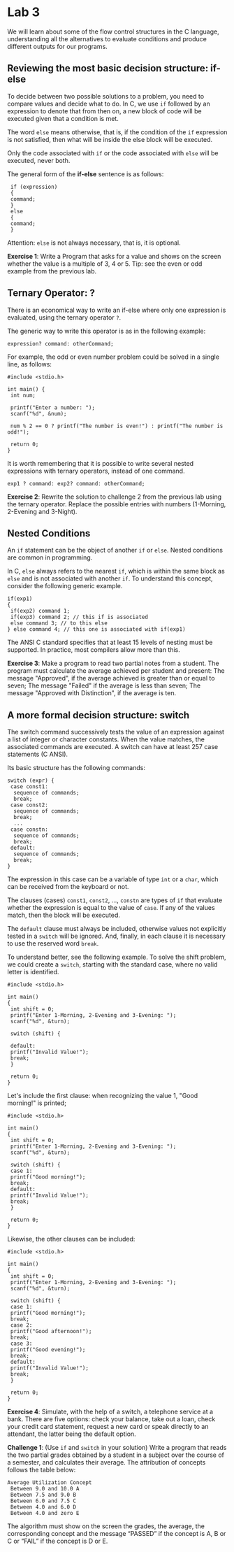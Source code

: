 # Lab 3

We will learn about some of the flow control structures in the C language, understanding all the alternatives to evaluate conditions and produce different outputs for our programs.

## Reviewing the most basic decision structure: if-else

To decide between two possible solutions to a problem, you need to compare values ​​and decide what to do. In C, we use `if` followed by an expression to denote that from then on, a new block of code will be executed given that a condition is met.

The word `else` means otherwise, that is, if the condition of the `if` expression is not satisfied, then what will be inside the else block will be executed.

Only the code associated with `if` or the code associated with `else` will be executed, never both.

The general form of the **if-else** sentence is as follows:

```
 if (expression)
 {
 command;
 }
 else
 {
 command;
 }
```

Attention: `else` is not always necessary, that is, it is optional.

**Exercise 1**: Write a Program that asks for a value and shows on the screen whether the value is a multiple of 3, 4 or 5. Tip: see the even or odd example from the previous lab.

## Ternary Operator: ?

There is an economical way to write an if-else where only one expression is evaluated, using the ternary operator `?`.

The generic way to write this operator is as in the following example:

```
expression? command: otherCommand;
```

For example, the odd or even number problem could be solved in a single line, as follows:

```
#include <stdio.h>

int main() {
 int num;

 printf("Enter a number: ");
 scanf("%d", &num);

 num % 2 == 0 ? printf("The number is even!") : printf("The number is odd!");

 return 0;
}
```

It is worth remembering that it is possible to write several nested expressions with ternary operators, instead of one command.

```
exp1 ? command: exp2? command: otherCommand;
```

**Exercise 2**: Rewrite the solution to challenge 2 from the previous lab using the ternary operator. Replace the possible entries with numbers (1-Morning, 2-Evening and 3-Night).

## Nested Conditions

An `if` statement can be the object of another `if` or `else`. Nested conditions are common in programming.

In C, `else` always refers to the nearest `if`, which is within the same block as `else` and is not associated with another `if`. To understand this concept, consider the following generic example.

```
if(exp1)
{
 if(exp2) command 1;
 if(exp3) command 2; // this if is associated
 else command 3; // to this else
} else command 4; // this one is associated with if(exp1)
```

The ANSI C standard specifies that at least 15 levels of nesting must be supported. In practice, most compilers allow more than this.

**Exercise 3**: Make a program to read two partial notes from a student. The program must calculate the average achieved per student and present:
The message "Approved", if the average achieved is greater than or equal to seven;
The message "Failed" if the average is less than seven;
The message "Approved with Distinction", if the average is ten.

## A more formal decision structure: switch

The switch command successively tests the value of an expression against a list of integer or character constants. When the value matches, the associated commands are executed. A switch can have at least 257 case statements (C ANSI).

Its basic structure has the following commands:

```
switch (expr) {
 case const1:
  sequence of commands;
  break;
 case const2:
  sequence of commands;
  break;
  ...
 case constn:
  sequence of commands;
  break;
 default:
  sequence of commands;
  break;
}
```

The expression in this case can be a variable of type `int` or a `char`, which can be received from the keyboard or not.

The clauses (cases) `const1`, `const2`, ..., `constn` are types of `if` that evaluate whether the expression is equal to the value of `case`. If any of the values ​​match, then the block will be executed.

The `default` clause must always be included, otherwise values ​​not explicitly tested in a `switch` will be ignored. And, finally, in each clause it is necessary to use the reserved word `break`.

To understand better, see the following example. To solve the shift problem, we could create a `switch`, starting with the standard case, where no valid letter is identified.

```
#include <stdio.h>

int main()
{
 int shift = 0;
 printf("Enter 1-Morning, 2-Evening and 3-Evening: ");
 scanf("%d", &turn);

 switch (shift) {

 default:
 printf("Invalid Value!");
 break;
 }

 return 0;
}
```

Let's include the first clause: when recognizing the value 1, "Good morning!" is printed;

```
#include <stdio.h>

int main()
{
 int shift = 0;
 printf("Enter 1-Morning, 2-Evening and 3-Evening: ");
 scanf("%d", &turn);

 switch (shift) {
 case 1:
 printf("Good morning!");
 break;
 default:
 printf("Invalid Value!");
 break;
 }

 return 0;
}

```

Likewise, the other clauses can be included:

```
#include <stdio.h>

int main()
{
 int shift = 0;
 printf("Enter 1-Morning, 2-Evening and 3-Evening: ");
 scanf("%d", &turn);

 switch (shift) {
 case 1:
 printf("Good morning!");
 break;
 case 2:
 printf("Good afternoon!");
 break;
 case 3:
 printf("Good evening!");
 break;
 default:
 printf("Invalid Value!");
 break;
 }

 return 0;
}
```

**Exercise 4**: Simulate, with the help of a switch, a telephone service at a bank. There are five options: check your balance, take out a loan, check your credit card statement, request a new card or speak directly to an attendant, the latter being the default option.

**Challenge 1**: (Use `if` and `switch` in your solution) Write a program that reads the two partial grades obtained by a student in a subject over the course of a semester, and calculates their average. The attribution of concepts follows the table below:

```
Average Utilization Concept
 Between 9.0 and 10.0 A
 Between 7.5 and 9.0 B
 Between 6.0 and 7.5 C
 Between 4.0 and 6.0 D
 Between 4.0 and zero E
```

The algorithm must show on the screen the grades, the average, the corresponding concept and the message “PASSED” if the concept is A, B or C or “FAIL” if the concept is D or E.